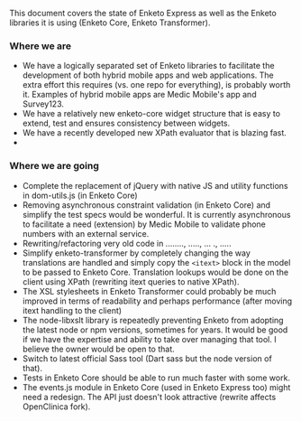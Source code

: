 This document covers the state of Enketo Express as well as the Enketo libraries it is using (Enketo Core, Enketo Transformer).


### Where we are

- We have a logically separated set of Enketo libraries to facilitate the development of both hybrid mobile apps and web applications. The extra effort this requires (vs. one repo for everything), is probably worth it. Examples of hybrid mobile apps are Medic Mobile's app and Survey123.
- We have a relatively new enketo-core widget structure that is easy to extend, test and ensures consistency between widgets.
- We have a recently developed new XPath evaluator that is blazing fast.
-

### Where we are going

- Complete the replacement of jQuery with native JS and utility functions in dom-utils.js (in Enketo Core)
- Removing asynchronous constraint validation (in Enketo Core) and simplify the test specs would be wonderful. It is currently asynchronous to facilitate a need (extension) by Medic Mobile to validate phone numbers with an external service.
- Rewriting/refactoring very old code in ........,  ....., ... ., .....
- Simplify enketo-transformer by completely changing the way translations are handled and simply copy the `<itext>` block in the model to be passed to Enketo Core. Translation lookups would be done on the client using XPath (rewriting itext queries to native XPath).
- The XSL stylesheets in Enketo Transformer could probably be much improved in terms of readability and perhaps performance (after moving itext handling to the client)
- The node-libxslt library is repeatedly preventing Enketo from adopting the latest node or npm versions, sometimes for years. It would be good if we have the expertise and ability to take over managing that tool. I believe the owner would be open to that.
- Switch to latest official Sass tool (Dart sass but the node version of that).
- Tests in Enketo Core should be able to run much faster with some work.
- The events.js module in Enketo Core (used in Enketo Express too) might need a redesign. The API just doesn't look attractive (rewrite affects OpenClinica fork).
